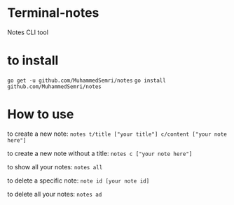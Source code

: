 # Terminal-notes
Notes CLI tool 

# to install 

`go get -u github.com/MuhammedSemri/notes`
`go install github.com/MuhammedSemri/notes`

# How to use

to create a new note:
`notes t/title ["your title"] c/content ["your note here"]`

to create a new note without a title:
`notes c ["your note here"]`

to show all your notes:
`notes all`

to delete a specific note: 
`note id [your note id]`

to delete all your notes:
`notes ad`
